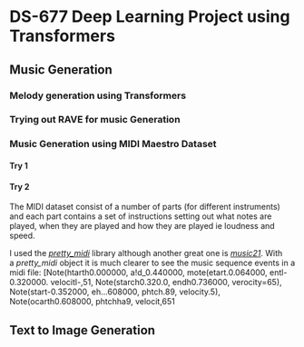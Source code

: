 #  DS-677 Deep Learning Project using Transformers
## Music Generation

### Melody generation using Transformers

### Trying out RAVE for music Generation

### Music Generation using MIDI Maestro Dataset

#### Try 1

#### Try 2

The MIDI dataset consist of a number of parts (for different instruments) and each part contains a set of instructions setting out what notes are played, when they are played and how they are played ie loudness and speed.

I used the [_pretty_midi_](https://github.com/craffel/pretty-midi) library although another great one is [_music21_](http://web.mit.edu/music21/). With a _pretty_midi_ object it is much clearer to see the music sequence events in a midi file:
[Note(htarth0.000000, a!d_0.440000, mote(etart.0.064000, entl-0.320000. velocitl-,51, Note(starch0.320.0, endh0.736000, verocity=65), 
Note(start-0.352000, eh...608000, phtch.89, velocity.5), 
Note(ocarth0.608000, phtchha9, velocit,651 
## Text to Image Generation
